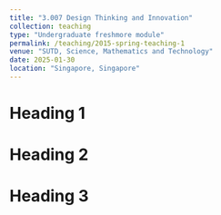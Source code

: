 ```yaml
---
title: "3.007 Design Thinking and Innovation"
collection: teaching
type: "Undergraduate freshmore module"
permalink: /teaching/2015-spring-teaching-1
venue: "SUTD, Science, Mathematics and Technology"
date: 2025-01-30
location: "Singapore, Singapore"
---
```


Heading 1
======

Heading 2
======

Heading 3
======
